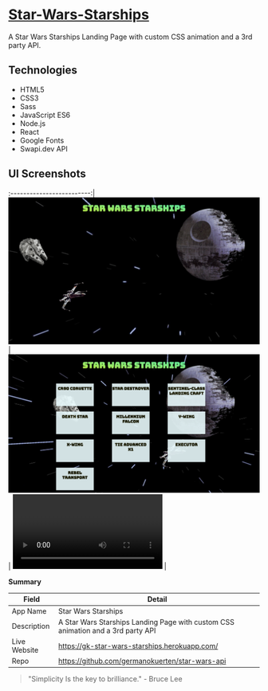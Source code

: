 # [Star-Wars-Starships](https://gk-star-wars-starships.herokuapp.com/)
<!-- (https://ondarox-manager.herokuapp.com/) -->

A Star Wars Starships Landing Page with custom CSS animation and a 3rd party API.

## Technologies

- HTML5
- CSS3
- Sass
- JavaScript ES6
- Node.js
- React
- Google Fonts
- Swapi.dev API

## UI Screenshots
 
:-------------------------:|
![](./public/StarWarsAPI-1.png)  |
![](./public/StarWarsAPI-2.png)  |
![](./public/StarWars-API-Demo.mov)  |

**Summary**

| Field | Detail |
|-------|--------|
| App Name | Star Wars Starships |
| Description | A Star Wars Starships Landing Page with custom CSS animation and a 3rd party API |
| Live Website | https://gk-star-wars-starships.herokuapp.com/ |
| Repo | https://github.com/germanokuerten/star-wars-api |

>"Simplicity Is the key to brilliance." - Bruce Lee